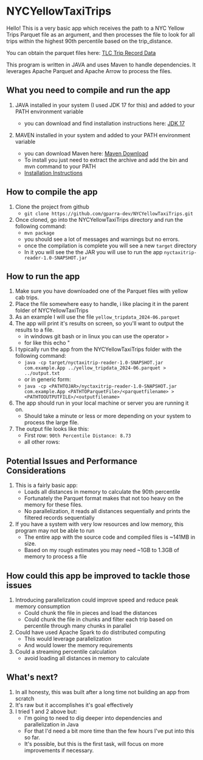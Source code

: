 # NYCYellowTaxiTrips

Hello! This is a very basic app which receives the path to a NYC Yellow Trips Parquet file
as an argument, and then processes the file to look for all trips within the highest 90th percentile
based on the trip_distance.

You can obtain the parquet files here: [TLC Trip Record Data](https://www.nyc.gov/site/tlc/about/tlc-trip-record-data.page)

This program is written in JAVA and uses Maven to handle dependencies.
It leverages Apache Parquet and Apache Arrow to process the files.

## What you need to compile and run the app
1. JAVA installed in your system (I used JDK 17 for this) and added to your PATH environment variable
	* you can download and find installation instructions here: [JDK 17](https://www.oracle.com/java/technologies/downloads/#java17)
	
2. MAVEN installed in your system and added to your PATH environment variable
	* you can download Maven here: [Maven Download](https://maven.apache.org/download.cgi)
	* To install you just need to extract the archive and add the bin and mvn command to your PATH
	* [Installation Instructions](https://maven.apache.org/install.html)
	
## How to compile the app
1. Clone the project from github
	* `git clone https://github.com/gparra-dev/NYCYellowTaxiTrips.git`
2. Once cloned, go into the NYCYellowTaxiTrips directory and run the following command:
	* `mvn package`
	* you should see a lot of messages and warnings but no errors.
	* once the compilation is complete you will see a new `target` directory
	* In it you will see the the JAR you will use to run the app `nyctaxitrip-reader-1.0-SNAPSHOT.jar`
	
## How to run the app
1. Make sure you have downloaded one of the Parquet files with yellow cab trips.
2. Place the file somewhere easy to handle, i like placing it in the parent folder of NYCYellowTaxiTrips
3. As an example I will use the file `yellow_tripdata_2024-06.parquet`
4. The app will print it's results on screen, so you'll want to output the results to a file.
	* in windows git bash or in linux you can use the operator `>`
	* for like this echo "
5. I typically run the app from the NYCYellowTaxiTrips folder with the following command:
	* `java -cp target/nyctaxitrip-reader-1.0-SNAPSHOT.jar com.example.App ../yellow_tripdata_2024-06.parquet > ../output.txt`
	* or in generic form:
	* `java -cp <PATHTOJAR>/nyctaxitrip-reader-1.0-SNAPSHOT.jar com.example.App <PATHTOParquetFile>/<parquetfilename> > <PATHTOOUTPUTFILE>/<outputfilename>`
6. The app should run in your local machine or server you are running it on.
	* Should take a minute or less or more depending on your system	to process the large file.
7. The output file looks like this:
	* First row: `90th Percentile Distance: 8.73`
	* all other rows: <EACH TRIP AS A ONE LINE JSON OBJECT>

## Potential Issues and Performance Considerations
1. This is a fairly basic app:
	* Loads all distances in memory to calculate the 90th percentile
	* Fortunately the Parquet format makes that not too heavy on the memory for these files.
	* No parallelization, it reads all distances sequentially and prints the filtered records sequentially
2. If you have a system with very low resources and low memory, this program may not be able to run
	* The entire app with the source code and compiled files is ~141MB in size.
	* Based on my rough estimates you may need ~1GB to 1.3GB of memory to process a file

## How could this app be improved to tackle those issues
1. Introducing parallelization could improve speed and reduce peak memory consumption
	* Could chunk the file in pieces and load the distances
	* Could chunk the file in chunks and filter each trip based on percentile through many chunks in parallel
2. Could have used Apache Spark to do distributed computing
	* This would leverage parallelization
	* And would lower the memory requirements
3. Could a streaming percentile calculation
	* avoid loading all distances in memory to calculate

## What's next?
1. In all honesty, this was built after a long time not building an app from scratch
2. It's raw but it accomplishes it's goal effectively
3. I tried 1 and 2 above but:
	* I'm going to need to dig deeper into dependencies and parallelization in Java
	* For that I'd need a bit more time than the few hours I've put into this so far.
	* It's possible, but this is the first task, will focus on more improvements if necessary.


